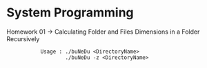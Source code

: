 # System Programming

Homework 01 -> Calculating Folder and Files Dimensions in a Folder Recursively
               
               Usage : ./buNeDu <DirectoryName>
                       ./buNeDu -z <DirectoryName>
